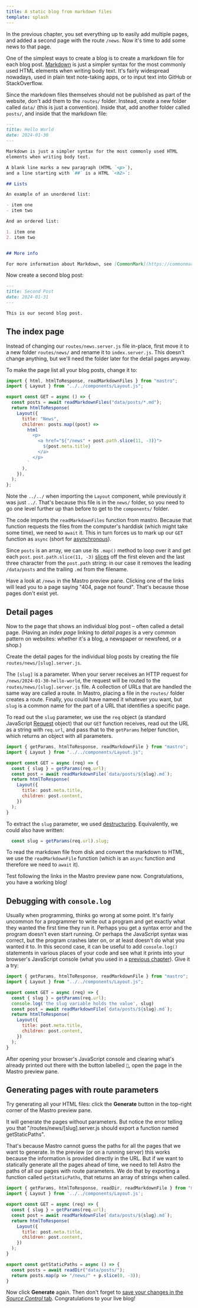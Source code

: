 ```yaml
---
title: A static blog from markdown files
template: splash
---
```


In the previous chapter, you set everything up to easily add multiple pages, and added a second page with the route `/news`. Now it's time to add some news to that page.

One of the simplest ways to create a blog is to create a markdown file for each blog post. [Markdown](https://commonmark.org/help/) is just a simpler syntax for the most commonly used HTML elements when writing body text. It's fairly widespread nowadays, used in plain text note-taking apps, or to input text into GitHub or StackOverflow.

Since the markdown files themselves should not be published as part of the website, don't add them to the `routes/` folder. Instead, create a new folder called `data/` (this is just a convention). Inside that, add another folder called `posts/`, and inside that the markdown file:

```md title=data/posts/2024-01-30-hello-world.md
---
title: Hello World
date: 2024-01-30
---

Markdown is just a simpler syntax for the most commonly used HTML
elements when writing body text.

A blank line marks a new paragraph (HTML `<p>`),
and a line starting with `##` is a HTML `<h2>`:

## Lists

An example of an unordered list:

- item one
- item two

And an ordered list:

1. item one
2. item two


## More info

For more information about Markdown, see [CommonMark](https://commonmark.org).
```

Now create a second blog post:

```md title=data/posts/2024-01-31-second-post.md
---
title: Second Post
date: 2024-01-31
---

This is our second blog post.
```

## The index page

Instead of changing our `routes/news.server.js` file in-place, first move it to a new folder `routes/news/` and rename it to `index.server.js`. This doesn't change anything, but we'll need the folder later for the detail pages anyway.

To make the page list all your blog posts, change it to:

```js title=routes/news/index.server.js
import { html, htmlToResponse, readMarkdownFiles } from "mastro";
import { Layout } from "../../components/Layout.js";

export const GET = async () => {
  const posts = await readMarkdownFiles("data/posts/*.md");
  return htmlToResponse(
    Layout({
      title: "News",
      children: posts.map((post) =>
        html`
          <p>
            <a href="${"/news" + post.path.slice(11, -3)}">
              ${post.meta.title}
            </a>
          </p>
        `
      ),
    }),
  );
};
```

Note the `../../` when importing the `Layout` component, while previously it was just `../`. That's because this file is in the `news/` folder, so you need to go one level further up than before to get to the `components/` folder.

The code imports the `readMarkdownFiles` function from mastro. Because that function requests the files from the computer's harddisk (which might take some time), we need to `await` it. This in turn forces us to mark up our `GET` function as `async` (short for [asynchronous](https://eloquentjavascript.net/11_async.html)).

Since `posts` is an array, we can use its `.map()` method to loop over it and get each `post`. `post.path.slice(11, -3)` [slices](https://developer.mozilla.org/en-US/docs/Web/JavaScript/Reference/Global_Objects/String/slice) off the first eleven and the last three character from the `post.path` string: in our case it removes the leading `/data/posts` and the trailing `.md` from the filename.

Have a look at `/news` in the Mastro preview pane. Clicking one of the links will lead you to a page saying "404, page not found". That's because those pages don't exist yet.


## Detail pages

Now to the page that shows an individual blog post – often called a detail page. (Having an _index page_ linking to _detail pages_ is a very common pattern on websites: whether it's a blog, a newspaper or newsfeed, or a shop.)

Create the detail pages for the individual blog posts by creating the file `routes/news/[slug].server.js`.

The `[slug]` is a parameter. When your server receives an HTTP request for `/news/2024-01-30-hello-world`, the request will be routed to the `routes/news/[slug].server.js` file. A collection of URLs that are handled the same way are called a route. In Mastro, placing a file in the `routes/` folder creates a route. Finally, you could have named it whatever you want, but `slug` is a common name for the part of a URL that identifies a specific page.

To read out the `slug` parameter, we use the `req` object (a standard JavaScript [Request](https://developer.mozilla.org/en-US/docs/Web/API/Request) object) that our `GET` function receives, read out the URL as a string with `req.url`, and pass that to the `getParams` helper function, which returns an object with all parameters.

```js title=routes/news/[slug].server.js
import { getParams, htmlToResponse, readMarkdownFile } from "mastro";
import { Layout } from "../../components/Layout.js";

export const GET = async (req) => {
  const { slug } = getParams(req.url);
  const post = await readMarkdownFile(`data/posts/${slug}.md`);
  return htmlToResponse(
    Layout({
      title: post.meta.title,
      children: post.content,
    })
  );
}
```

To extract the `slug` parameter, we used [destructuring](https://developer.mozilla.org/en-US/docs/Web/JavaScript/Reference/Operators/Destructuring). Equivalently, we could also have written:

```js
  const slug = getParams(req.url).slug;
```

To read the markdown file from disk and convert the markdown to HTML, we use the `readMarkdownFile` function (which is an `async` function and therefore we need to `await` it).

Test following the links in the Mastro preview pane now. Congratulations, you have a working blog!

## Debugging with `console.log`

Usually when programming, thinks go wrong at some point. It's fairly uncommon for a programmer to write out a program and get exactly what they wanted the first time they run it. Perhaps you get a syntax error and the program doesn't even start running. Or perhaps the JavaScript syntax was correct, but the program crashes later on, or at least doesn't do what you wanted it to. In this second case, it can be useful to add `console.log()` statements in various places of your code and see what it prints into your browser's JavaScript console (what you used in a [previous chapter](/guides/javascript/#getting-your-feet-wet-with-javascript)). Give it a try:

```js title=routes/news/[slug].server.js ins={6}
import { getParams, htmlToResponse, readMarkdownFile } from "mastro";
import { Layout } from "../../components/Layout.js";

export const GET = async (req) => {
  const { slug } = getParams(req.url);
  console.log('the slug variable holds the value', slug)
  const post = await readMarkdownFile(`data/posts/${slug}.md`);
  return htmlToResponse(
    Layout({
      title: post.meta.title,
      children: post.content,
    })
  );
}
```

After opening your browser's JavaScript console and clearing what's already printed out there with the button labelled `🚫`, open the page in the Mastro preview pane.


## Generating pages with route parameters

Try generating all your HTML files: click the **Generate** button in the top-right corner of the Mastro preview pane.

It will generate the pages without parameters. But notice the error telling you that "/routes/news/[slug].server.js should export a function named getStaticPaths".

That's because Mastro cannot guess the paths for all the pages that we want to generate. In the preview (or on a running server) this works because the information is provided directly in the URL. But if we want to statically generate all the pages ahead of time, we need to tell Astro the paths of all our pages with route parameters. We do that by exporting a function called `getStaticPaths`, that returns an array of strings when called.

```js title=routes/news/[slug].server.js ins={1,15-18}
import { getParams, htmlToResponse, readDir, readMarkdownFile } from "mastro";
import { Layout } from '../../components/Layout.js';

export const GET = async (req) => {
  const { slug } = getParams(req.url);
  const post = await readMarkdownFile(`data/posts/${slug}.md`);
  return htmlToResponse(
    Layout({
      title: post.meta.title,
      children: post.content,
    })
  );
}

export const getStaticPaths = async () => {
  const posts = await readDir("data/posts/");
  return posts.map(p => "/news/" + p.slice(0, -3));
}
```

Now click **Generate** again. Then don't forget to [save your changes in the _Source Control_ tab](/guides/html/#save-changes-and-publish-to-the-web). Congratulations to your live blog!
